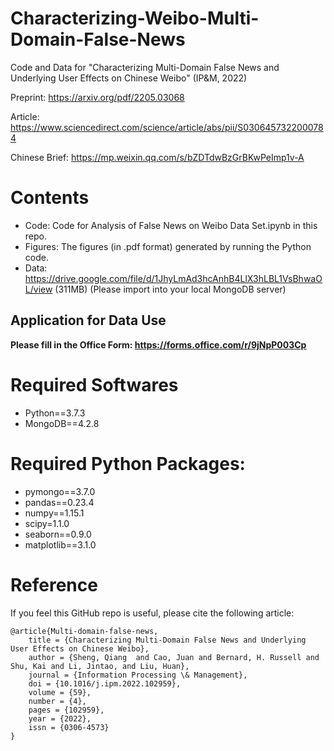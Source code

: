 # Characterizing-Weibo-Multi-Domain-False-News

Code and Data for "Characterizing Multi-Domain False News and Underlying User Effects on Chinese Weibo" (IP&M, 2022)

Preprint: https://arxiv.org/pdf/2205.03068

Article: https://www.sciencedirect.com/science/article/abs/pii/S0306457322000784

Chinese Brief: https://mp.weixin.qq.com/s/bZDTdwBzGrBKwPeImp1v-A

# Contents
- Code: Code for Analysis of False News on Weibo Data Set.ipynb in this repo.
- Figures: The figures (in .pdf format) generated by running the Python code.
- Data: https://drive.google.com/file/d/1JhyLmAd3hcAnhB4LlX3hLBL1VsBhwaOL/view (311MB) (Please import into your local MongoDB server)

## Application for Data Use

**Please fill in the Office Form: https://forms.office.com/r/9jNpP003Cp**

# Required Softwares
- Python==3.7.3
- MongoDB==4.2.8

# Required Python Packages:
- pymongo==3.7.0
- pandas==0.23.4
- numpy==1.15.1
- scipy=1.1.0
- seaborn==0.9.0
- matplotlib==3.1.0

# Reference
If you feel this GitHub repo is useful, please cite the following article:
```
@article{Multi-domain-false-news,
    title = {Characterizing Multi-Domain False News and Underlying User Effects on Chinese Weibo},
    author = {Sheng, Qiang  and Cao, Juan and Bernard, H. Russell and Shu, Kai and Li, Jintao, and Liu, Huan},
    journal = {Information Processing \& Management},
    doi = {10.1016/j.ipm.2022.102959},
    volume = {59},
    number = {4},
    pages = {102959},
    year = {2022},
    issn = {0306-4573}
}
```
